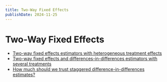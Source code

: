 ```yaml
---
title: Two-Way Fixed Effects
publishDate: 2024-11-25
---
```


# Two-Way Fixed Effects

- [Two-way fixed effects estimators with heterogeneous treatment effects](https://faculty.crest.fr/wp-content/uploads/sites/9/2019/09/two_way_FE2.pdf)
- [Two-way fixed effects and differences-in-differences estimators with several treatments](https://www.sciencedirect.com/science/article/abs/pii/S0304407623001963)
- [How much should we trust staggered difference-in-differences estimates?](https://www.sciencedirect.com/science/article/pii/S0304405X22000204)
